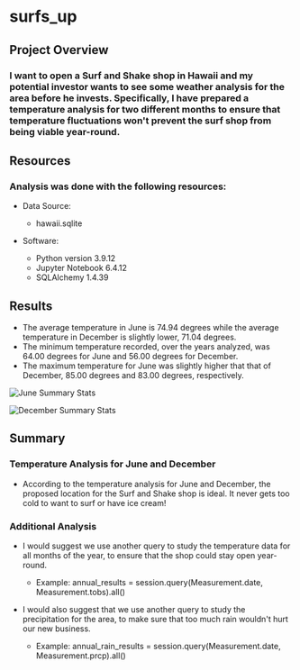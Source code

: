 # surfs_up

## Project Overview
### I want to open a Surf and Shake shop in Hawaii and my potential investor wants to see some weather analysis for the area before he invests.  Specifically, I have prepared a temperature analysis for two different months to ensure that temperature fluctuations won't prevent the surf shop from being viable year-round. 

## Resources
### Analysis was done with the following resources:

* Data Source:
    * hawaii.sqlite

* Software:
   * Python version 3.9.12
   * Jupyter Notebook 6.4.12
   * SQLAlchemy 1.4.39

## Results

* The average temperature in June is 74.94 degrees while the average temperature in December is slightly lower, 71.04 degrees.  
* The minimum temperature recorded, over the years analyzed, was 64.00 degrees for June and 56.00 degrees for December.
* The maximum temperature for June was slightly higher that that of December,  85.00 degrees and 83.00 degrees, respectively. 

![June Summary Stats](https://user-images.githubusercontent.com/115426070/207927353-4d938d18-9b98-4760-881e-546d24c32540.png)


![December Summary Stats](https://user-images.githubusercontent.com/115426070/207927398-ecebd479-f50c-4083-9bf9-5a2ca2594a3e.png)




## Summary

### Temperature Analysis for June and December
* According to the temperature analysis for June and December, the proposed location for the Surf and Shake shop is ideal.  It never gets too cold to want to surf or have ice cream!  

### Additional Analysis
* I would suggest we use another query to study the temperature data for all months of the year, to ensure that the shop could stay open year-round.

   * Example:  annual_results = session.query(Measurement.date, Measurement.tobs).all()







* I would also suggest that we use another query to study the precipitation for the area, to make sure that too much rain wouldn't hurt our new business.

   * Example:  annual_rain_results = session.query(Measurement.date, Measurement.prcp).all()  




